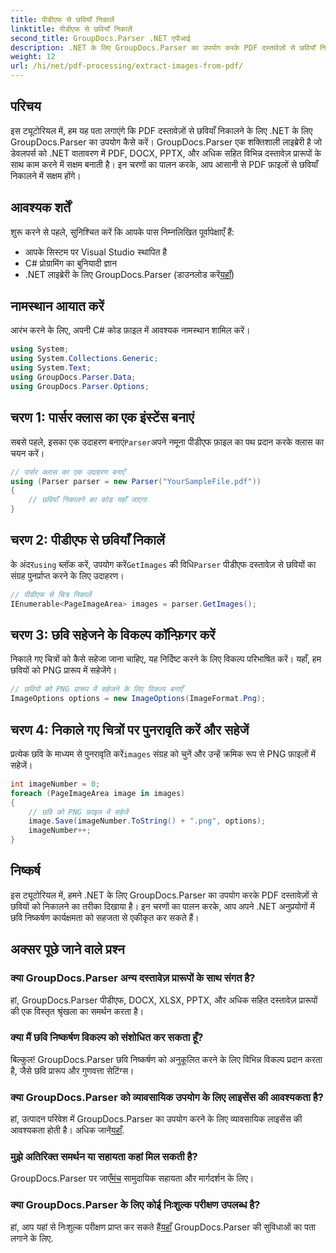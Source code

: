 ```yaml
---
title: पीडीएफ से छवियाँ निकालें
linktitle: पीडीएफ से छवियाँ निकालें
second_title: GroupDocs.Parser .NET एपीआई
description: .NET के लिए GroupDocs.Parser का उपयोग करके PDF दस्तावेज़ों से छवियाँ निकालना सीखें। कोड उदाहरणों के साथ चरण-दर-चरण मार्गदर्शिका।
weight: 12
url: /hi/net/pdf-processing/extract-images-from-pdf/
---
```

## परिचय
इस ट्यूटोरियल में, हम यह पता लगाएंगे कि PDF दस्तावेज़ों से छवियाँ निकालने के लिए .NET के लिए GroupDocs.Parser का उपयोग कैसे करें। GroupDocs.Parser एक शक्तिशाली लाइब्रेरी है जो डेवलपर्स को .NET वातावरण में PDF, DOCX, PPTX, और अधिक सहित विभिन्न दस्तावेज़ प्रारूपों के साथ काम करने में सक्षम बनाती है। इन चरणों का पालन करके, आप आसानी से PDF फ़ाइलों से छवियाँ निकालने में सक्षम होंगे।
## आवश्यक शर्तें
शुरू करने से पहले, सुनिश्चित करें कि आपके पास निम्नलिखित पूर्वापेक्षाएँ हैं:
- आपके सिस्टम पर Visual Studio स्थापित है
- C# प्रोग्रामिंग का बुनियादी ज्ञान
-  .NET लाइब्रेरी के लिए GroupDocs.Parser (डाउनलोड करें[यहाँ](https://releases.groupdocs.com/parser/net/))

## नामस्थान आयात करें
आरंभ करने के लिए, अपनी C# कोड फ़ाइल में आवश्यक नामस्थान शामिल करें।
```csharp
using System;
using System.Collections.Generic;
using System.Text;
using GroupDocs.Parser.Data;
using GroupDocs.Parser.Options;
```
## चरण 1: पार्सर क्लास का एक इंस्टेंस बनाएं
 सबसे पहले, इसका एक उदाहरण बनाएं`Parser`अपने नमूना पीडीएफ फ़ाइल का पथ प्रदान करके क्लास का चयन करें।
```csharp
// पार्सर क्लास का एक उदाहरण बनाएँ
using (Parser parser = new Parser("YourSampleFile.pdf"))
{
    // छवियाँ निकालने का कोड यहाँ जाएगा
}
```
## चरण 2: पीडीएफ से छवियाँ निकालें
 के अंदर`using` ब्लॉक करें, उपयोग करें`GetImages` की विधि`Parser` पीडीएफ दस्तावेज़ से छवियों का संग्रह पुनर्प्राप्त करने के लिए उदाहरण।
```csharp
// पीडीएफ से चित्र निकालें
IEnumerable<PageImageArea> images = parser.GetImages();
```
## चरण 3: छवि सहेजने के विकल्प कॉन्फ़िगर करें
निकाले गए चित्रों को कैसे सहेजा जाना चाहिए, यह निर्दिष्ट करने के लिए विकल्प परिभाषित करें। यहाँ, हम छवियों को PNG प्रारूप में सहेजेंगे।
```csharp
// छवियों को PNG प्रारूप में सहेजने के लिए विकल्प बनाएँ
ImageOptions options = new ImageOptions(ImageFormat.Png);
```
## चरण 4: निकाले गए चित्रों पर पुनरावृति करें और सहेजें
 प्रत्येक छवि के माध्यम से पुनरावृति करें`images` संग्रह को चुनें और उन्हें क्रमिक रूप से PNG फ़ाइलों में सहेजें।
```csharp
int imageNumber = 0;
foreach (PageImageArea image in images)
{
    // छवि को PNG फ़ाइल में सहेजें
    image.Save(imageNumber.ToString() + ".png", options);
    imageNumber++;
}
```

## निष्कर्ष
इस ट्यूटोरियल में, हमने .NET के लिए GroupDocs.Parser का उपयोग करके PDF दस्तावेज़ों से छवियों को निकालने का तरीका दिखाया है। इन चरणों का पालन करके, आप अपने .NET अनुप्रयोगों में छवि निष्कर्षण कार्यक्षमता को सहजता से एकीकृत कर सकते हैं।

## अक्सर पूछे जाने वाले प्रश्न
### क्या GroupDocs.Parser अन्य दस्तावेज़ प्रारूपों के साथ संगत है?
हां, GroupDocs.Parser पीडीएफ, DOCX, XLSX, PPTX, और अधिक सहित दस्तावेज़ प्रारूपों की एक विस्तृत श्रृंखला का समर्थन करता है।
### क्या मैं छवि निष्कर्षण विकल्प को संशोधित कर सकता हूँ?
बिल्कुल! GroupDocs.Parser छवि निष्कर्षण को अनुकूलित करने के लिए विभिन्न विकल्प प्रदान करता है, जैसे छवि प्रारूप और गुणवत्ता सेटिंग्स।
### क्या GroupDocs.Parser को व्यावसायिक उपयोग के लिए लाइसेंस की आवश्यकता है?
 हां, उत्पादन परिवेश में GroupDocs.Parser का उपयोग करने के लिए व्यावसायिक लाइसेंस की आवश्यकता होती है। अधिक जानें[यहाँ](https://purchase.groupdocs.com/buy).
### मुझे अतिरिक्त समर्थन या सहायता कहां मिल सकती है?
 GroupDocs.Parser पर जाएँ[मंच](https://forum.groupdocs.com/c/parser/17) सामुदायिक सहायता और मार्गदर्शन के लिए।
### क्या GroupDocs.Parser के लिए कोई निःशुल्क परीक्षण उपलब्ध है?
 हां, आप यहां से निःशुल्क परीक्षण प्राप्त कर सकते हैं[यहाँ](https://releases.groupdocs.com/) GroupDocs.Parser की सुविधाओं का पता लगाने के लिए.